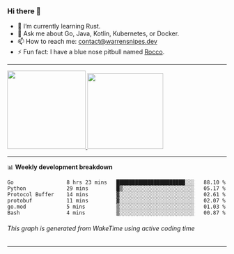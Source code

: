 ### Hi there 👋

- 🌱 I’m currently learning Rust.
- 💬 Ask me about Go, Java, Kotlin, Kubernetes, or Docker.
- 📫 How to reach me: contact@warrensnipes.dev
- ⚡ Fun fact: I have a blue nose pitbull named [Rocco](https://i.imgur.com/iLsSCKu.jpg).

-------


<a href="https://github.com/LockedThread/LockedThread">
  <img height="180em" src="https://github-readme-stats.vercel.app/api?username=LockedThread&theme=transparent&bg_color=00000000&show_icons=true&count_private=true" />
  <img height="174em" src="https://github-readme-stats.vercel.app/api/top-langs?username=LockedThread&theme=transparent&layout=compact&hide_progress=true&bg_color=00000000" />
  </a>

-------

📊 **Weekly development breakdown**
<!--START_SECTION:waka-->

```text
Go                 8 hrs 23 mins   ██████████████████████░░░   88.10 %
Python             29 mins         █▒░░░░░░░░░░░░░░░░░░░░░░░   05.17 %
Protocol Buffer    14 mins         ▓░░░░░░░░░░░░░░░░░░░░░░░░   02.61 %
protobuf           11 mins         ▓░░░░░░░░░░░░░░░░░░░░░░░░   02.07 %
go.mod             5 mins          ▒░░░░░░░░░░░░░░░░░░░░░░░░   01.03 %
Bash               4 mins          ▒░░░░░░░░░░░░░░░░░░░░░░░░   00.87 %
```

<!--END_SECTION:waka-->
###### *This graph is generated from WakeTime using active coding time*
-------
